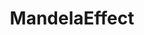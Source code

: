 ---
title: MandelaEffect
crosslinks:
- Retconned
- Glitch_in_the_Matrix
- DimensionalJumping
- TopMindsOfReddit
- Shazaam
- mildlyinteresting
- Mandela_Effect
- conspiracy
- mandelajerk
- MESociety
- xkcd
- mandelaeffects
- GlitchInTheMatrix
- 8vzo5e
- tipofmytongue
- WhatIsAMandelaEffect
- tipofmypenis
- askscience
- explainlikeimfive
- videos
---